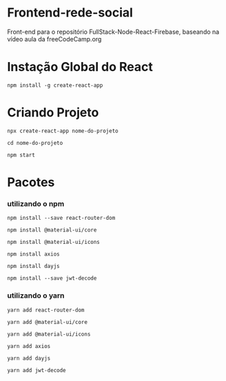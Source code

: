 # Frontend-rede-social

Front-end para o repositório FullStack-Node-React-Firebase, baseando na vídeo aula da freeCodeCamp.org


# Instação Global do React  
`npm install -g create-react-app`

# Criando Projeto

`npx create-react-app nome-do-projeto`

`cd nome-do-projeto`

`npm start`

# Pacotes

### utilizando o npm

`npm install --save react-router-dom `

`npm install @material-ui/core`

`npm install @material-ui/icons`

`npm install axios`

`npm install dayjs`

`npm install --save jwt-decode`

### utilizando o yarn

`yarn add react-router-dom `

`yarn add @material-ui/core`

`yarn add @material-ui/icons`

`yarn add axios`

`yarn add dayjs`

`yarn add jwt-decode`
